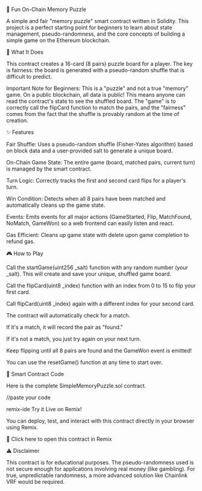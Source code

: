 🧩 Fun On-Chain Memory Puzzle

A simple and fair "memory puzzle" smart contract written in Solidity. This project is a perfect starting point for beginners to learn about state management, pseudo-randomness, and the core concepts of building a simple game on the Ethereum blockchain.

🚀 What It Does

This contract creates a 16-card (8 pairs) puzzle board for a player. The key is fairness: the board is generated with a pseudo-random shuffle that is difficult to predict.

Important Note for Beginners: This is a "puzzle" and not a true "memory" game. On a public blockchain, all data is public! This means anyone can read the contract's state to see the shuffled board. The "game" is to correctly call the flipCard function to match the pairs, and the "fairness" comes from the fact that the shuffle is provably random at the time of creation.

✨ Features

Fair Shuffle: Uses a pseudo-random shuffle (Fisher-Yates algorithm) based on block data and a user-provided salt to generate a unique board.

On-Chain Game State: The entire game (board, matched pairs, current turn) is managed by the smart contract.

Turn Logic: Correctly tracks the first and second card flips for a player's turn.

Win Condition: Detects when all 8 pairs have been matched and automatically cleans up the game state.

Events: Emits events for all major actions (GameStarted, Flip, MatchFound, NoMatch, GameWon) so a web frontend can easily listen and react.

Gas Efficient: Cleans up game state with delete upon game completion to refund gas.

🎮 How to Play

Call the startGame(uint256 _salt) function with any random number (your _salt). This will create and save your unique, shuffled game board.

Call the flipCard(uint8 _index) function with an index from 0 to 15 to flip your first card.

Call flipCard(uint8 _index) again with a different index for your second card.

The contract will automatically check for a match.

If it's a match, it will record the pair as "found."

If it's not a match, you just try again on your next turn.

Keep flipping until all 8 pairs are found and the GameWon event is emitted!

You can use the resetGame() function at any time to start over.

📄 Smart Contract Code

Here is the complete SimpleMemoryPuzzle.sol contract.

//paste your code


remix-ide Try it Live on Remix!

You can deploy, test, and interact with this contract directly in your browser using Remix.

🔗 Click here to open this contract in Remix

⚠️ Disclaimer

This contract is for educational purposes. The pseudo-randomness used is not secure enough for applications involving real money (like gambling). For true, unpredictable randomness, a more advanced solution like Chainlink VRF would be required.
